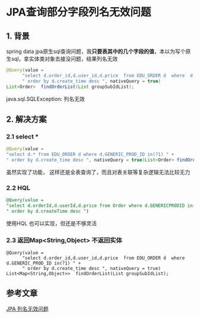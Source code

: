 # JPA查询部分字段列名无效问题

## 1. 背景

spring data jpa原生sql查询问题，我**只要表其中的几个字段的值**，本以为写个原生sql，拿实体类对象去接没问题，结果列名无效

```java
@Query(value = 
      "select d.order_id,d.user_id,d.price  from EDU_ORDER d  where  d.GENERIC_PROD_ID in(?1) " +
      " order by d.create_time desc ", nativeQuery = true)
List<Order>  findOrderList(List groupSubIdList);
```

java.sql.SQLException: 列名无效

## 2. 解决方案

### 2.1 select *

```java
@Query(value =
"select d.* from EDU_ORDER d where d.GENERIC_PROD_ID in(?1) " +
" order by d.create_time desc ", nativeQuery = true)List<Order> findOrderList(List groupSubIdList);
```

虽然实现了功能， 这样还是全表查询了，而且对表关联等复杂逻辑无法比较无力

### 2.2 HQL

```SQL
@Query(value =
"select d.orderId,d.userId,d.price from Order where d.GENERICPRODID in(?1) " +
" order by d.createTime desc ")
```

使用HQL 也可以实现，但还是不够灵活

### 2.3 返回Map<String,Object> 不返回实体

```jpa
@Query(value = 
      "select d.order_id,d.user_id,d.price  from EDU_ORDER d  where  d.GENERIC_PROD_ID in(?1) " +
      " order by d.create_time desc ", nativeQuery = true)
List<Map<String,Object>>  findOrderList(List groupSubIdList);
```



## 参考文章

[JPA 列名无效问题](https://blog.csdn.net/theweather/article/details/104961113)